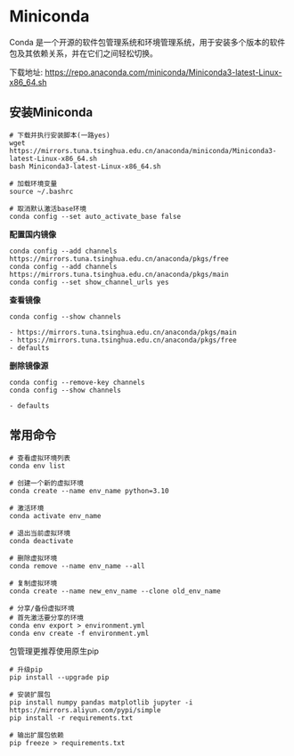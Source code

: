 # Miniconda
Conda 是一个开源的软件包管理系统和环境管理系统，用于安装多个版本的软件包及其依赖关系，并在它们之间轻松切换。

下载地址: https://repo.anaconda.com/miniconda/Miniconda3-latest-Linux-x86_64.sh

## 安装Miniconda

```shell
# 下载并执行安装脚本(一路yes)
wget https://mirrors.tuna.tsinghua.edu.cn/anaconda/miniconda/Miniconda3-latest-Linux-x86_64.sh
bash Miniconda3-latest-Linux-x86_64.sh

# 加载环境变量
source ~/.bashrc

# 取消默认激活base环境
conda config --set auto_activate_base false
```


**配置国内镜像**  
```shell
conda config --add channels https://mirrors.tuna.tsinghua.edu.cn/anaconda/pkgs/free
conda config --add channels https://mirrors.tuna.tsinghua.edu.cn/anaconda/pkgs/main
conda config --set show_channel_urls yes
```

**查看镜像**
```shell
conda config --show channels

- https://mirrors.tuna.tsinghua.edu.cn/anaconda/pkgs/main
- https://mirrors.tuna.tsinghua.edu.cn/anaconda/pkgs/free
- defaults
```

**删除镜像源**  
```shell
conda config --remove-key channels
conda config --show channels

- defaults
```

## 常用命令

```shell
# 查看虚拟环境列表
conda env list

# 创建一个新的虚拟环境
conda create --name env_name python=3.10

# 激活环境
conda activate env_name

# 退出当前虚拟环境
conda deactivate

# 删除虚拟环境
conda remove --name env_name --all

# 复制虚拟环境
conda create --name new_env_name --clone old_env_name

# 分享/备份虚拟环境
# 首先激活要分享的环境
conda env export > environment.yml
conda env create -f environment.yml
```

包管理更推荐使用原生pip

```shell
# 升级pip
pip install --upgrade pip

# 安装扩展包
pip install numpy pandas matplotlib jupyter -i https://mirrors.aliyun.com/pypi/simple
pip install -r requirements.txt

# 输出扩展包依赖
pip freeze > requirements.txt
```